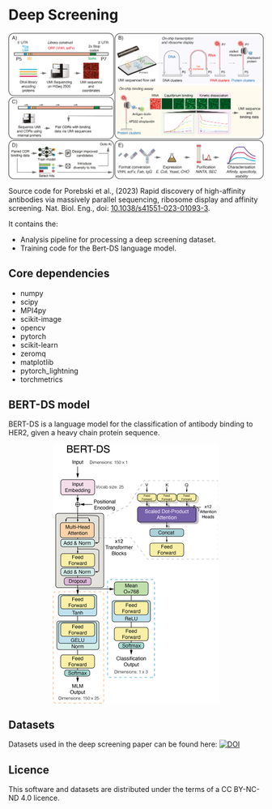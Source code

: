 # Deep Screening
<p align="center">
  <img src="./img/deepscreening.png" alt="Deep screening workflow" width="1100px" align="middle"/>
</p>

Source code for Porebski et al., (2023) Rapid discovery of high-affinity antibodies via massively parallel sequencing, ribosome display and affinity screening. Nat. Biol. Eng., doi: [10.1038/s41551-023-01093-3](https://doi.org/10.1038/s41551-023-01093-3).

It contains the:
- Analysis pipeline for processing a deep screening dataset.
- Training code for the Bert-DS language model.

## Core dependencies

- numpy
- scipy
- MPI4py
- scikit-image
- opencv
- pytorch
- scikit-learn
- zeromq
- matplotlib
- pytorch_lightning
- torchmetrics


## BERT-DS model
BERT-DS is a language model for the classification of antibody binding to HER2, given a heavy chain protein sequence. 

<p align="center">
  <img src="./img/bert-ds.png" alt="Deep screening workflow" height="512" align="middle"/>
</p>

## Datasets
Datasets used in the deep screening paper can be found here: [![DOI](https://zenodo.org/badge/DOI/10.5281/zenodo.8241733.svg)](https://doi.org/10.5281/zenodo.8241733)

## Licence

This software and datasets are distributed under the terms of a CC BY-NC-ND 4.0 licence.
